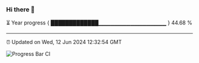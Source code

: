 ### Hi there 👋

⏳ Year progress { █████████████▁▁▁▁▁▁▁▁▁▁▁▁▁▁▁▁▁ } 44.68 %

---

⏰ Updated on Wed, 12 Jun 2024 12:32:54 GMT

![Progress Bar CI](https://github.com/liununu/liununu/workflows/Progress%20Bar%20CI/badge.svg)
